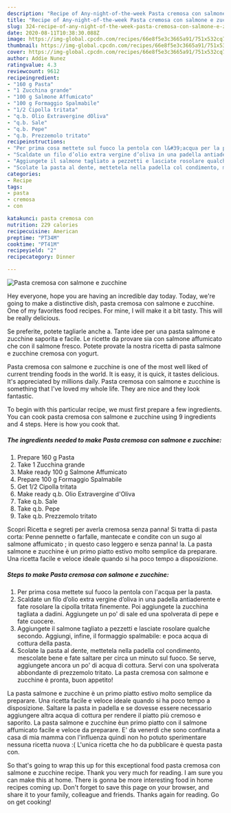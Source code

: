 ```yaml
---
description: "Recipe of Any-night-of-the-week Pasta cremosa con salmone e zucchine"
title: "Recipe of Any-night-of-the-week Pasta cremosa con salmone e zucchine"
slug: 324-recipe-of-any-night-of-the-week-pasta-cremosa-con-salmone-e-zucchine
date: 2020-08-11T10:38:30.088Z
image: https://img-global.cpcdn.com/recipes/66e8f5e3c3665a91/751x532cq70/pasta-cremosa-con-salmone-e-zucchine-recipe-main-photo.jpg
thumbnail: https://img-global.cpcdn.com/recipes/66e8f5e3c3665a91/751x532cq70/pasta-cremosa-con-salmone-e-zucchine-recipe-main-photo.jpg
cover: https://img-global.cpcdn.com/recipes/66e8f5e3c3665a91/751x532cq70/pasta-cremosa-con-salmone-e-zucchine-recipe-main-photo.jpg
author: Addie Nunez
ratingvalue: 4.3
reviewcount: 9612
recipeingredient:
- "160 g Pasta"
- "1 Zucchina grande"
- "100 g Salmone Affumicato"
- "100 g Formaggio Spalmabile"
- "1/2 Cipolla tritata"
- "q.b. Olio Extravergine dOliva"
- "q.b. Sale"
- "q.b. Pepe"
- "q.b. Prezzemolo tritato"
recipeinstructions:
- "Per prima cosa mettete sul fuoco la pentola con l&#39;acqua per la pasta."
- "Scaldate un filo d’olio extra vergine d’oliva in una padella antiaderente e fate rosolare la cipolla tritata finemente. Poi aggiungete la zucchina tagliata a dadini. Aggiungete un po&#39; di sale ed una spolverata di pepe e fate cuocere."
- "Aggiungete il salmone tagliato a pezzetti e lasciate rosolare qualche secondo. Aggiungi, infine, il formaggio spalmabile: e poca acqua di cottura della pasta."
- "Scolate la pasta al dente, mettetela nella padella col condimento, mescolate bene e fate saltare per circa un minuto sul fuoco. Se serve, aggiungete ancora un po&#39; di acqua di cottura. Servi con una spolverata abbondante di prezzemolo tritato. La pasta cremosa con salmone e zucchine è pronta, buon appetito!"
categories:
- Recipe
tags:
- pasta
- cremosa
- con

katakunci: pasta cremosa con 
nutrition: 229 calories
recipecuisine: American
preptime: "PT34M"
cooktime: "PT41M"
recipeyield: "2"
recipecategory: Dinner

---
```



![Pasta cremosa con salmone e zucchine](https://img-global.cpcdn.com/recipes/66e8f5e3c3665a91/751x532cq70/pasta-cremosa-con-salmone-e-zucchine-recipe-main-photo.jpg)

Hey everyone, hope you are having an incredible day today. Today, we're going to make a distinctive dish, pasta cremosa con salmone e zucchine. One of my favorites food recipes. For mine, I will make it a bit tasty. This will be really delicious.

Se preferite, potete tagliarle anche a. Tante idee per una pasta salmone e zucchine saporita e facile. Le ricette da provare sia con salmone affumicato che con il salmone fresco. Potete provate la nostra ricetta di pasta salmone e zucchine cremosa con yogurt.

Pasta cremosa con salmone e zucchine is one of the most well liked of current trending foods in the world. It is easy, it is quick, it tastes delicious. It's appreciated by millions daily. Pasta cremosa con salmone e zucchine is something that I've loved my whole life. They are nice and they look fantastic.


To begin with this particular recipe, we must first prepare a few ingredients. You can cook pasta cremosa con salmone e zucchine using 9 ingredients and 4 steps. Here is how you cook that.

<!--inarticleads1-->

##### The ingredients needed to make Pasta cremosa con salmone e zucchine:

1. Prepare 160 g Pasta
1. Take 1 Zucchina grande
1. Make ready 100 g Salmone Affumicato
1. Prepare 100 g Formaggio Spalmabile
1. Get 1/2 Cipolla tritata
1. Make ready q.b. Olio Extravergine d&#39;Oliva
1. Take q.b. Sale
1. Take q.b. Pepe
1. Take q.b. Prezzemolo tritato


Scopri Ricetta e segreti per averla cremosa senza panna! Si tratta di pasta corta: Penne pennette o farfalle, mantecate e condite con un sugo al salmone affumicato ; in questo caso leggero e senza panna! la. La pasta salmone e zucchine è un primo piatto estivo molto semplice da preparare. Una ricetta facile e veloce ideale quando si ha poco tempo a disposizione. 

<!--inarticleads2-->

##### Steps to make Pasta cremosa con salmone e zucchine:

1. Per prima cosa mettete sul fuoco la pentola con l&#39;acqua per la pasta.
1. Scaldate un filo d’olio extra vergine d’oliva in una padella antiaderente e fate rosolare la cipolla tritata finemente. Poi aggiungete la zucchina tagliata a dadini. Aggiungete un po&#39; di sale ed una spolverata di pepe e fate cuocere.
1. Aggiungete il salmone tagliato a pezzetti e lasciate rosolare qualche secondo. Aggiungi, infine, il formaggio spalmabile: e poca acqua di cottura della pasta.
1. Scolate la pasta al dente, mettetela nella padella col condimento, mescolate bene e fate saltare per circa un minuto sul fuoco. Se serve, aggiungete ancora un po&#39; di acqua di cottura. Servi con una spolverata abbondante di prezzemolo tritato. La pasta cremosa con salmone e zucchine è pronta, buon appetito!


La pasta salmone e zucchine è un primo piatto estivo molto semplice da preparare. Una ricetta facile e veloce ideale quando si ha poco tempo a disposizione. Saltare la pasta in padella e se dovesse essere necessario aggiungere altra acqua di cottura per rendere il piatto più cremoso e saporito. La pasta salmone e zucchine èun primo piatto con il salmone affumicato facile e veloce da preparare. E&#39; da venerdì che sono confinata a casa di mia mamma con l&#39;influenza quindi non ho potuto sperimentare nessuna ricetta nuova :( L&#39;unica ricetta che ho da pubblicare è questa pasta con. 

So that's going to wrap this up for this exceptional food pasta cremosa con salmone e zucchine recipe. Thank you very much for reading. I am sure you can make this at home. There is gonna be more interesting food in home recipes coming up. Don't forget to save this page on your browser, and share it to your family, colleague and friends. Thanks again for reading. Go on get cooking!
